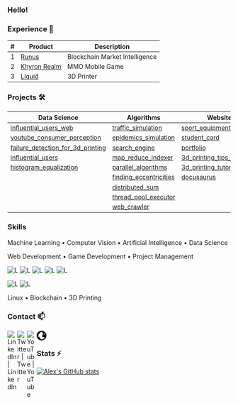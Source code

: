 ### Hello! 

### Experience 💼

| # | Product  | Description |
| -- | ------------- | ------------- |
| 1 | [Runus](https://github.com/runus-inc)  | Blockchain Market Intelligence  |
| 2 | [Khyron Realm](https://github.com/khyron-realm)  | MMO Mobile Game  |
| 3 | [Liquid](https://github.com/liquid-printer)  | 3D Printer  |

### Projects 🛠️

| Data Science | Algorithms | Websites | Games  | Hardware | 3D Printing | 
| ------------- | ------------- | ------------- | ------------- | ------------- | ------------- |
| [influential_users_web](https://github.com/alexgrigoras/influential_users_web) | [traffic_simulation](https://github.com/alexgrigoras/traffic_simulation) | [sport_equipment](https://github.com/alexgrigoras/sport_equipment) | [multiplayer_game](https://github.com/alexgrigoras/multiplayer_game) | [smart_home](https://github.com/alexgrigoras/smart_home) | [mendelmax_1.5_config](https://github.com/alexgrigoras/mendelmax_1.5_config) |
| [youtube_consumer_perception](https://github.com/alexgrigoras/youtube_consumer_perception) | [epidemics_simulation](https://github.com/alexgrigoras/epidemics_simulation) | [student_card](https://github.com/alexgrigoras/student_card) |  | [autonomous_vehicle](https://github.com/alexgrigoras/autonomous_vehicle) | [mendelmax_1.5_x_axis](https://github.com/alexgrigoras/mendelmax_1.5_x_axis) |
| [failure_detection_for_3d_printing](https://github.com/alexgrigoras/failure_detection_for_3d_printing) | [search_engine](https://github.com/alexgrigoras/search_engine) | [portfolio](https://github.com/alexgrigoras/portfolio) |  | [line_follower](https://github.com/alexgrigoras/line_follower) |  |
| [influential_users](https://github.com/alexgrigoras/influential_users) | [map_reduce_indexer](https://github.com/alexgrigoras/map_reduce_indexer) | [3d_printing_tips_and_tricks](3d_printing_tips_and_tricks) |  | [flight_controller](https://github.com/alexgrigoras/flight_controller) |  |
| [histogram_equalization](https://github.com/alexgrigoras/histogram_equalization) | [parallel_algorithms](https://github.com/alexgrigoras/parallel_algorithms) | [3d_printing_tutorials](3d_printing_tutorials) |  |  |  |
|  | [finding_eccentricities](https://github.com/alexgrigoras/finding_eccentricities) | [docusaurus](https://github.com/alexgrigoras/docusaurus) |  |  |  |
|  | [distributed_sum](https://github.com/alexgrigoras/distributed_sum) |  |  |  |  |
|  | [thread_pool_executor](https://github.com/alexgrigoras/thread_pool_executor) |  |  |  |  |
|  | [web_crawler](https://github.com/alexgrigoras/web_crawler) |  |  |  |  |

### Skills

Machine Learning • Computer Vision • Artificial Intelligence • Data Science

Web Development • Game Development • Project Management

![L](https://img.shields.io/badge/Language-Python-blue)
![L](https://img.shields.io/badge/Language-C-brightgreen)
![L](https://img.shields.io/badge/Language-C%2B%2B-orange)
![L](https://img.shields.io/badge/Language-C%23-brightgreen)
![L](https://img.shields.io/badge/Language-Java-red)

![L](https://img.shields.io/badge/Language-NoSQL-blue)
![L](https://img.shields.io/badge/Language-SQL-blue)

Linux  • Blockchain • 3D Printing

### Contact 📫
[<img align="left" alt="LinkedIn | LinkedIn" width="22px" src="https://cdn.jsdelivr.net/npm/simple-icons@v3/icons/linkedin.svg" />][linkedin]
[<img align="left" alt="Twitter | Twitter" width="22px" src="https://cdn.jsdelivr.net/npm/simple-icons@v3/icons/twitter.svg" />][twitter]
[<img align="left" alt="YouTube | YouTube" width="22px" src="https://cdn.jsdelivr.net/npm/simple-icons@v3/icons/youtube.svg" />][youtube]
[<img align="left" alt="Portfolio" width="22px" src="https://raw.githubusercontent.com/iconic/open-iconic/master/svg/globe.svg" />][website]

<br/>

### Stats ⚡

[![Alex's GitHub stats](https://github-readme-stats.vercel.app/api?username=alexgrigoras)](https://github.com/anuraghazra/github-readme-stats)

[linkedin]: https://www.linkedin.com/in/alexgrigoras0/
[twitter]: https://twitter.com/alexgrigoras0
[youtube]: https://www.youtube.com/channel/UCidS-sTu3QhykD-KG7rjAUw
[website]: https://alexgrigoras.github.io/portfolio/
